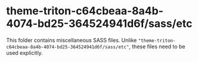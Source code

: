 # theme-triton-c64cbeaa-8a4b-4074-bd25-364524941d6f/sass/etc

This folder contains miscellaneous SASS files. Unlike `"theme-triton-c64cbeaa-8a4b-4074-bd25-364524941d6f/sass/etc"`, these files
need to be used explicitly.
